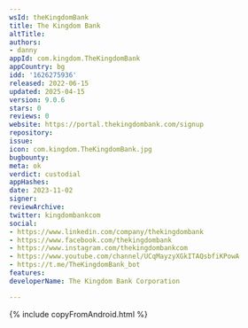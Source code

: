 ```yaml
---
wsId: theKingdomBank
title: The Kingdom Bank
altTitle: 
authors:
- danny
appId: com.kingdom.TheKingdomBank
appCountry: bg
idd: '1626275936'
released: 2022-06-15
updated: 2025-04-15
version: 9.0.6
stars: 0
reviews: 0
website: https://portal.thekingdombank.com/signup
repository: 
issue: 
icon: com.kingdom.TheKingdomBank.jpg
bugbounty: 
meta: ok
verdict: custodial
appHashes: 
date: 2023-11-02
signer: 
reviewArchive: 
twitter: kingdombankcom
social:
- https://www.linkedin.com/company/thekingdombank
- https://www.facebook.com/thekingdombank
- https://www.instagram.com/thekingdombankcom
- https://www.youtube.com/channel/UCqMayzyXGkITAQsbfiKPowA
- https://t.me/TheKingdomBank_bot
features: 
developerName: The Kingdom Bank Corporation

---
```


{% include copyFromAndroid.html %}